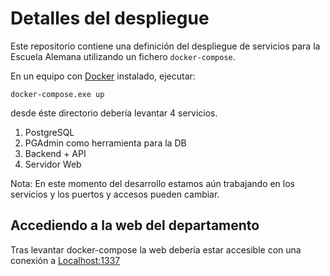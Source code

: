 # Detalles del despliegue

Este repositorio contiene una definición del despliegue de servicios para la Escuela Alemana utilizando un fichero `docker-compose`.

En un equipo con [Docker](https://www.docker.com/) instalado, ejecutar:

```
docker-compose.exe up 
````
desde éste directorio debería levantar 4 servicios.

1. PostgreSQL
1. PGAdmin como herramienta para la DB
1. Backend + API
1. Servidor Web

Nota: En este momento del desarrollo estamos aún trabajando en los servicios y los puertos y accesos pueden cambiar.

## Accediendo a la web del departamento

Tras levantar docker-compose la web debería estar accesible con una conexión a [Localhost:1337](http://localhost:1337)

